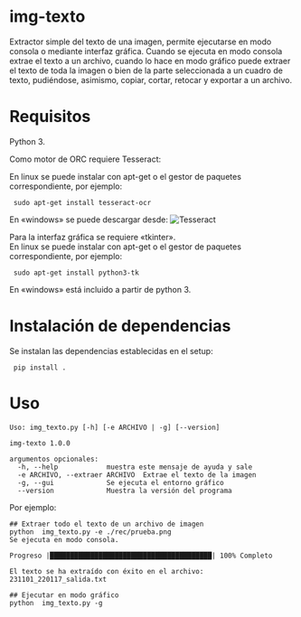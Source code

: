 # img-texto
Extractor simple del texto de una imagen, permite ejecutarse en modo consola o mediante interfaz gráfica. Cuando se ejecuta en modo consola extrae el texto a un archivo, cuando lo hace en modo gráfico puede extraer el texto de toda la imagen o bien de la parte seleccionada a un cuadro de texto, pudiéndose, asimismo, copiar, cortar, retocar y exportar a un archivo.

# Requisitos
 Python 3.

 Como motor de ORC requiere Tesseract:
 
  En linux se puede instalar con apt-get o el gestor de paquetes correspondiente, por ejemplo:
```
 sudo apt-get install tesseract-ocr
 ```
En «windows» se puede descargar desde:
 ![Tesseract](https://github.com/UB-Mannheim/tesseract/wiki)
 
 
 Para la interfaz gráfica se requiere «tkinter».    
 En linux se puede instalar con apt-get o el gestor de paquetes correspondiente, por ejemplo:
```
 sudo apt-get install python3-tk
 ```
En «windows» está incluido a partir de python 3.

# Instalación de dependencias
Se instalan las dependencias establecidas en el setup:
```
 pip install .    
```
# Uso
```
Uso: img_texto.py [-h] [-e ARCHIVO | -g] [--version]

img-texto 1.0.0

argumentos opcionales:
  -h, --help            muestra este mensaje de ayuda y sale
  -e ARCHIVO, --extraer ARCHIVO  Extrae el texto de la imagen
  -g, --gui             Se ejecuta el entorno gráfico
  --version             Muestra la versión del programa

```
Por ejemplo:
```
## Extraer todo el texto de un archivo de imagen
python  img_texto.py -e ./rec/prueba.png
Se ejecuta en modo consola. 

Progreso |████████████████████████████████████████| 100% Completo

El texto se ha extraído con éxito en el archivo: 231101_220117_salida.txt
```

```
## Ejecutar en modo gráfico
python  img_texto.py -g
```

